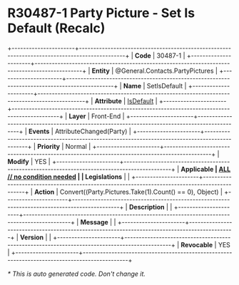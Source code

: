﻿---
erp.type: front-end-business-rule
erp.entity: General.Contacts.PartyPictures
---

# R30487-1 Party Picture - Set Is Default (Recalc)
+----------------------+----------------------------------------------------------------------------------------------+
| **Code**             | 30487-1                                                                                      |
+----------------------+----------------------------------------------------------------------------------------------+
| **Entity**           | @General.Contacts.PartyPictures                                                              |
+----------------------+----------------------------------------------------------------------------------------------+
| **Name**             | SetIsDefault                                                                                 |
+----------------------+----------------------------------------------------------------------------------------------+
| **Attribute**        | [IsDefault](../entities/General.Contacts.PartyPictures.md#isdefault)                         |
+----------------------+----------------------------------------------------------------------------------------------+
| **Layer**            | Front-End                                                                                    |
+----------------------+----------------------------------------------------------------------------------------------+
| **Events**           | AttributeChanged(Party)                                                                      |
+----------------------+----------------------------------------------------------------------------------------------+
| **Priority**         | Normal                                                                                       |
+----------------------+----------------------------------------------------------------------------------------------+
| **Modify**           | YES                                                                                          |
+----------------------+----------------------------------------------------------------------------------------------+
| **Applicable         | [ALL // no condition needed](xref:applicable-legislations)                                   |
| Legislations**       |                                                                                              |
+----------------------+----------------------------------------------------------------------------------------------+
| **Action**           | Convert((Party.Pictures.Take(1).Count() == 0), Object)                                       |
+----------------------+----------------------------------------------------------------------------------------------+
| **Description**      |                                                                                              |
+----------------------+----------------------------------------------------------------------------------------------+
| **Message**          |                                                                                              |
+----------------------+----------------------------------------------------------------------------------------------+
| **Version**          |                                                                                              |
+----------------------+----------------------------------------------------------------------------------------------+
| **Revocable**        | YES                                                                                          |
+----------------------+----------------------------------------------------------------------------------------------+

*\* This is auto generated code. Don't change it.*
